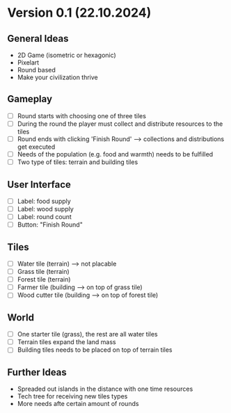 # Version 0.1 (22.10.2024)

## General Ideas
- 2D Game (isometric or hexagonic)
- Pixelart
- Round based
- Make your civilization thrive

## Gameplay
- [ ] Round starts with choosing one of three tiles
- [ ] During the round the player must collect and distribute resources to the tiles
- [ ] Round ends with clicking 'Finish Round' --> collections and distributions get executed
- [ ] Needs of the population (e.g. food and warmth) needs to be fulfilled
- [ ] Two type of tiles: terrain and building tiles

## User Interface
- [ ] Label: food supply
- [ ] Label: wood supply
- [ ] Label: round count
- [ ] Button: "Finish Round"

## Tiles
- [ ] Water tile (terrain) --> not placable
- [ ] Grass tile (terrain)
- [ ] Forest tile (terrain)
- [ ] Farmer tile (building --> on top of grass tile)
- [ ] Wood cutter tile (building --> on top of forest tile)

## World
- [ ] One starter tile (grass), the rest are all water tiles
- [ ] Terrain tiles expand the land mass
- [ ] Building tiles needs to be placed on top of terrain tiles

## Further Ideas
- Spreaded out islands in the distance with one time resources
- Tech tree for receiving new tiles types
- More needs afte certain amount of rounds
